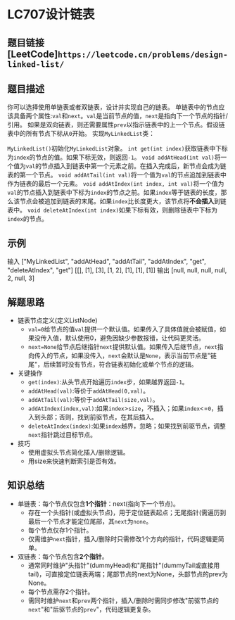 # LC707设计链表

## 题目链接[LeetCode]`https://leetcode.cn/problems/design-linked-list/`

## 题目描述
你可以选择使用单链表或者双链表，设计并实现自己的链表。
单链表中的节点应该具备两个属性:`val`和`next`。`val`是当前节点的值，`next`是指向下一个节点的指针/引用。
如果是双向链表，则还需要属性`prev`以指示链表中的上一个节点。假设链表中的所有节点下标从`0`开始。
实现`MyLinkedList`类：

`MyLinkedList()`初始化`MyLinkedList`对象。
`int get(int index)`获取链表中下标为`index`的节点的值。如果下标无效，则返回`-1`。
`void addAtHead(int val)`将一个值为`val`的节点插入到链表中第一个元素之前。在插入完成后，新节点会成为链表的第一个节点。
`void addAtTail(int val)`将一个值为`val`的节点追加到链表中作为链表的最后一个元素。
`void addAtIndex(int index, int val)`将一个值为`val`的节点插入到链表中下标为`index`的节点之前。如果`index`等于链表的长度，那么该节点会被追加到链表的末尾。如果`index`比长度更大，该节点将**不会插入**到链表中。
`void deleteAtIndex(int index)`如果下标有效，则删除链表中下标为`index`的节点。

## 示例
输入
["MyLinkedList", "addAtHead", "addAtTail", "addAtIndex", "get", "deleteAtIndex", "get"]
[[], [1], [3], [1, 2], [1], [1], [1]]
输出
[null, null, null, null, 2, null, 3]

## 解题思路
 - 链表节点定义(定义ListNode)
    - `val=0`给节点的值`val`提供一个默认值。如果传入了具体值就会被赋值，如果没传入值，默认使用0，避免因缺少参数报错，让代码更灵活。
    - `next=None`给节点后继指针`next`提供默认值。如果传入后继节点，`next`指向传入的节点，如果没传入，`next`会默认是`None`，表示当前节点是"链尾"，后续暂时没有节点，符合链表初始化或单个节点的逻辑。
 - 关键操作
    - `get(index)`:从头节点开始遍历`index`步，如果越界返回`-1`。
    - `addAtHead(val)`:等价于`addAtHead(0,val)`。
    - `addAtTail(val)`:等价于`addAtTail(size,val)`。
    - `addAtIndex(index,val)`:如果`index`>`size`，不插入；如果`index`<=`0`，插入到头部；否则，找到前驱节点，在其后插入。
    - `deleteAtIndex(index)`:如果`index`越界，忽略；如果找到前驱节点，调整`next`指针跳过目标节点。
 - 技巧
    - 使用虚拟头节点简化插入/删除逻辑。
    - 用size来快速判断索引是否有效。

## 知识总结
 - 单链表：每个节点仅包含**1个指针**：next(指向下一个节点)。
    - 存在一个头指针(或虚拟头节点)，用于定位链表起点；无尾指针(需遍历到最后一个节点才能定位尾部，其`next`为`none`。
    - 每个节点仅存1个指针。
    - 仅需维护`next`指针，插入/删除时只需修改1个方向的指针，代码逻辑更简单。
 - 双链表：每个节点包含**2个指针**。
    - 通常同时维护"头指针"(dummyHead)和"尾指针"(dummyTail或直接用tail)，可直接定位链表两端；尾部节点的next为None，头部节点的prev为None。
    - 每个节点需存2个指针。
    - 需同时维护`next`和`prev`两个指针，插入/删除时需同步修改"前驱节点的`next`"和"后驱节点的`prev`"，代码逻辑更复杂。
